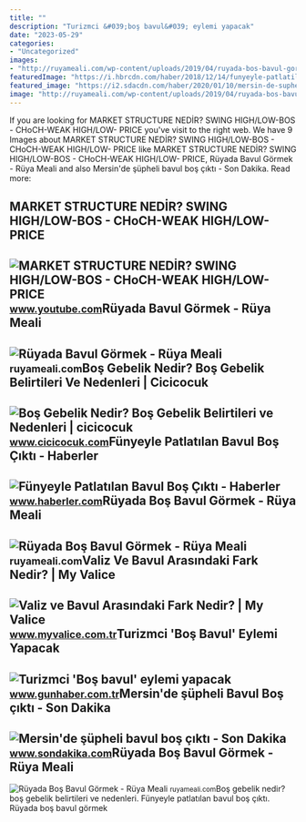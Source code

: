 ```yaml
---
title: ""
description: "Turizmci &#039;boş bavul&#039; eylemi yapacak"
date: "2023-05-29"
categories:
- "Uncategorized"
images:
- "http://ruyameali.com/wp-content/uploads/2019/04/ruyada-bos-bavul-gormek-300x200.jpg"
featuredImage: "https://i.hbrcdn.com/haber/2018/12/14/funyeyle-patlatilan-bavul-bos-cikti-11537443_amp.jpg"
featured_image: "https://i2.sdacdn.com/haber/2020/01/10/mersin-de-supheli-bavul-bos-cikti-12805548_amp.jpg"
image: "http://ruyameali.com/wp-content/uploads/2019/04/ruyada-bos-bavul-gormek-300x200.jpg"
---
```


If you are looking for MARKET STRUCTURE NEDİR? SWING HIGH/LOW-BOS - CHoCH-WEAK HIGH/LOW- PRICE you've visit to the right web. We have 9 Images about MARKET STRUCTURE NEDİR? SWING HIGH/LOW-BOS - CHoCH-WEAK HIGH/LOW- PRICE like MARKET STRUCTURE NEDİR? SWING HIGH/LOW-BOS - CHoCH-WEAK HIGH/LOW- PRICE, Rüyada Bavul Görmek - Rüya Meali and also Mersin'de şüpheli bavul boş çıktı - Son Dakika. Read more:

MARKET STRUCTURE NEDİR? SWING HIGH/LOW-BOS - CHoCH-WEAK HIGH/LOW- PRICE
-----------------------------------------------------------------------

 ![MARKET STRUCTURE NEDİR? SWING HIGH/LOW-BOS - CHoCH-WEAK HIGH/LOW- PRICE](https://i.ytimg.com/vi/HdVjM2A2aP4/maxresdefault.jpg) <small>www.youtube.com</small>Rüyada Bavul Görmek - Rüya Meali
--------------------------------

 ![Rüyada Bavul Görmek - Rüya Meali](http://ruyameali.com/wp-content/uploads/2017/05/Bavul.jpg) <small>ruyameali.com</small>Boş Gebelik Nedir? Boş Gebelik Belirtileri Ve Nedenleri | Cicicocuk
-------------------------------------------------------------------

 ![Boş Gebelik Nedir? Boş Gebelik Belirtileri ve Nedenleri | cicicocuk](https://www.cicicocuk.com/mi-photo/bos-gebelik-nedir-3.jpg) <small>www.cicicocuk.com</small>Fünyeyle Patlatılan Bavul Boş Çıktı - Haberler
----------------------------------------------

 ![Fünyeyle Patlatılan Bavul Boş Çıktı - Haberler](https://i.hbrcdn.com/haber/2018/12/14/funyeyle-patlatilan-bavul-bos-cikti-11537443_amp.jpg) <small>www.haberler.com</small>Rüyada Boş Bavul Görmek - Rüya Meali
------------------------------------

 ![Rüyada Boş Bavul Görmek - Rüya Meali](http://ruyameali.com/wp-content/uploads/2019/04/ruyada-bos-bavul-gormek-300x200.jpg) <small>ruyameali.com</small>Valiz Ve Bavul Arasındaki Fark Nedir? | My Valice
-------------------------------------------------

 ![Valiz ve Bavul Arasındaki Fark Nedir? | My Valice](https://static.ticimax.cloud/6445/Uploads/Blog/Valiz-ve-Bavul-Arasindaki-Fark-Nedir-dec8.jpg) <small>www.myvalice.com.tr</small>Turizmci 'Boş Bavul' Eylemi Yapacak
-----------------------------------

 ![Turizmci 'Boş bavul' eylemi yapacak](https://www.gunhaber.com.tr/haber_resim/Turizmci-Bos-bavul-eylemi-yapacak-464771.jpg) <small>www.gunhaber.com.tr</small>Mersin'de şüpheli Bavul Boş çıktı - Son Dakika
----------------------------------------------

 ![Mersin'de şüpheli bavul boş çıktı - Son Dakika](https://i2.sdacdn.com/haber/2020/01/10/mersin-de-supheli-bavul-bos-cikti-12805548_amp.jpg) <small>www.sondakika.com</small>Rüyada Boş Bavul Görmek - Rüya Meali
------------------------------------

 ![Rüyada Boş Bavul Görmek - Rüya Meali](http://ruyameali.com/wp-content/uploads/2019/04/havaalaninda-bos-bavul-gormek-768x512.jpg) <small>ruyameali.com</small>Boş gebelik nedir? boş gebelik belirtileri ve nedenleri. Fünyeyle patlatılan bavul boş çıktı. Rüyada boş bavul görmek
